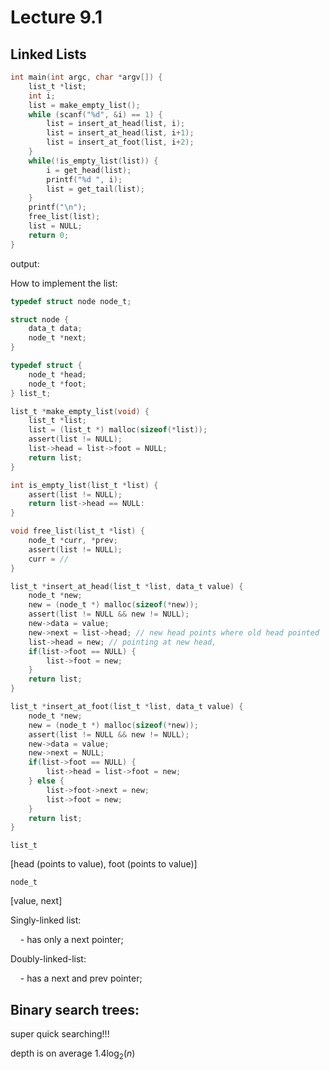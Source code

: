 # Lecture 9.1

## Linked Lists

```c
int main(int argc, char *argv[]) {
    list_t *list;
    int i;
    list = make_empty_list();
    while (scanf("%d", &i) == 1) {
        list = insert_at_head(list, i);
        list = insert_at_head(list, i+1);
        list = insert_at_foot(list, i+2);
    }
    while(!is_empty_list(list)) {
        i = get_head(list);
        printf("%d ", i);
        list = get_tail(list);
    }
    printf("\n");
    free_list(list);
    list = NULL;
    return 0;
}
```

output:

How to implement the list:

```c
typedef struct node node_t;

struct node {
    data_t data;
    node_t *next;
}

typedef struct {
    node_t *head;
    node_t *foot;
} list_t;

list_t *make_empty_list(void) {
    list_t *list;
    list = (list_t *) malloc(sizeof(*list));
    assert(list != NULL);
    list->head = list->foot = NULL;
    return list;
}

int is_empty_list(list_t *list) {
    assert(list != NULL);
    return list->head == NULL:
}

void free_list(list_t *list) {
    node_t *curr, *prev;
    assert(list != NULL);
    curr = //
}

list_t *insert_at_head(list_t *list, data_t value) {
    node_t *new;
    new = (node_t *) malloc(sizeof(*new));
    assert(list != NULL && new != NULL);
    new->data = value;
    new->next = list->head; // new head points where old head pointed
    list->head = new; // pointing at new head, 
    if(list->foot == NULL) {
        list->foot = new;
    }
    return list;
}

list_t *insert_at_foot(list_t *list, data_t value) {
    node_t *new;
    new = (node_t *) malloc(sizeof(*new));
    assert(list != NULL && new != NULL);
    new->data = value;
    new->next = NULL;
    if(list->foot == NULL) {
        list->head = list->foot = new;
    } else {
        list->foot->next = new;
        list->foot = new;
    }
    return list;
}
```

`list_t`

[head (points to value), foot (points to value)]

`node_t`

[value, next]

Singly-linked list:

    - has only a next pointer;

Doubly-linked-list:

    - has a next and prev pointer;

## Binary search trees:

super quick searching!!!

depth is on average $1.4 \log_2(n)$
